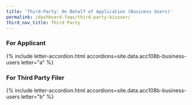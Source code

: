 ```yaml
---
title: 'Third-Party: On Behalf of Application (Business Users)'
permalink: /dashboard-faqs/third-party-bizuser/
third_nav_title: Third Party
---
```


### For Applicant

{% include letter-accordion.html accordions=site.data.acc108b-business-users letter="a" %}

### For Third Party Filer

{% include letter-accordion.html accordions=site.data.acc108b-business-users letter="b" %}
